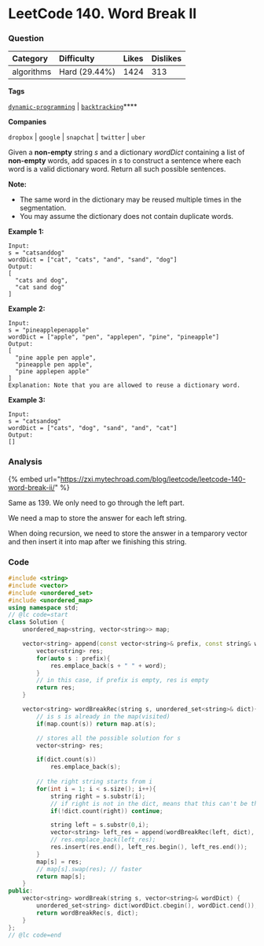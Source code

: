 # LeetCode 140. Word Break II

### Question

| Category | Difficulty | Likes | Dislikes |
| :--- | :--- | :--- | :--- |
| algorithms | Hard \(29.44%\) | 1424 | 313 |

**Tags**

[`dynamic-programming`](https://leetcode.com/tag/dynamic-programming) \| [`backtracking`](https://leetcode.com/tag/backtracking)\*\*\*\*

**Companies**

`dropbox` \| `google` \| `snapchat` \| `twitter` \| `uber`

Given a **non-empty** string _s_ and a dictionary _wordDict_ containing a list of **non-empty** words, add spaces in _s_ to construct a sentence where each word is a valid dictionary word. Return all such possible sentences.

**Note:**

* The same word in the dictionary may be reused multiple times in the segmentation.
* You may assume the dictionary does not contain duplicate words.

**Example 1:**

```text
Input:
s = "catsanddog"
wordDict = ["cat", "cats", "and", "sand", "dog"]
Output:
[
  "cats and dog",
  "cat sand dog"
]
```

**Example 2:**

```text
Input:
s = "pineapplepenapple"
wordDict = ["apple", "pen", "applepen", "pine", "pineapple"]
Output:
[
  "pine apple pen apple",
  "pineapple pen apple",
  "pine applepen apple"
]
Explanation: Note that you are allowed to reuse a dictionary word.
```

**Example 3:**

```text
Input:
s = "catsandog"
wordDict = ["cats", "dog", "sand", "and", "cat"]
Output:
[]
```

### Analysis

{% embed url="https://zxi.mytechroad.com/blog/leetcode/leetcode-140-word-break-ii/" %}

Same as 139. We only need to go through the left part.

We need a map to store the answer for each left string.

When doing recursion, we need to store the answer in a temparory vector and then insert it into map after we finishing this string.

### Code

```cpp
#include <string>
#include <vector>
#include <unordered_set>
#include <unordered_map>
using namespace std;
// @lc code=start
class Solution {
    unordered_map<string, vector<string>> map;

    vector<string> append(const vector<string>& prefix, const string& word){
        vector<string> res;
        for(auto s : prefix){
            res.emplace_back(s + " " + word);
        }
        // in this case, if prefix is empty, res is empty
        return res;
    }

    vector<string> wordBreakRec(string s, unordered_set<string>& dict){
        // is s is already in the map(visited)
        if(map.count(s)) return map.at(s);

        // stores all the possible solution for s
        vector<string> res;

        if(dict.count(s))
            res.emplace_back(s);
        
        // the right string starts from i
        for(int i = 1; i < s.size(); i++){
            string right = s.substr(i);
            // if right is not in the dict, means that this can't be the answer
            if(!dict.count(right)) continue;

            string left = s.substr(0,i);
            vector<string> left_res = append(wordBreakRec(left, dict), right);
            // res.emplace_back(left_res);
            res.insert(res.end(), left_res.begin(), left_res.end());   
        }
        map[s] = res;
        // map[s].swap(res); // faster
        return map[s];
    }
public:
    vector<string> wordBreak(string s, vector<string>& wordDict) {
        unordered_set<string> dict(wordDict.cbegin(), wordDict.cend());
        return wordBreakRec(s, dict);
    }
};
// @lc code=end
```

